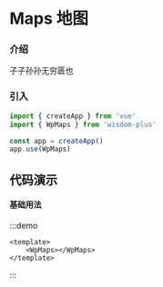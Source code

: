 # Maps 地图

### 介绍

子子孙孙无穷匮也

### 引入

```js
import { createApp } from 'vue'
import { WpMaps } from 'wisdom-plus'

const app = createApp()
app.use(WpMaps)
```

## 代码演示

#### 基础用法

:::demo
```vue
<template>
    <WpMaps></WpMaps>
</template>
```
:::
